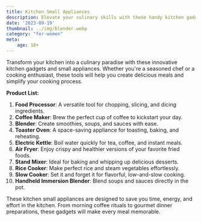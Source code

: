 ```yaml
---
title: Kitchen Small Appliances
description: Elevate your culinary skills with these handy kitchen gadgets and small appliances.
date: '2023-09-19'
thumbnail: ../img/blender.webp
category: "for-women"
meta:
    age: 18+
---
```

Transform your kitchen into a culinary paradise with these innovative kitchen gadgets and small appliances. Whether you're a seasoned chef or a cooking enthusiast, these tools will help you create delicious meals and simplify your cooking process.

**Product List:**
1. **Food Processor**: A versatile tool for chopping, slicing, and dicing ingredients.
2. **Coffee Maker**: Brew the perfect cup of coffee to kickstart your day.
3. **Blender**: Create smoothies, soups, and sauces with ease.
4. **Toaster Oven**: A space-saving appliance for toasting, baking, and reheating.
5. **Electric Kettle**: Boil water quickly for tea, coffee, and instant meals.
6. **Air Fryer**: Enjoy crispy and healthier versions of your favorite fried foods.
7. **Stand Mixer**: Ideal for baking and whipping up delicious desserts.
8. **Rice Cooker**: Make perfect rice and steam vegetables effortlessly.
9. **Slow Cooker**: Set it and forget it for flavorful, low-and-slow cooking.
10. **Handheld Immersion Blender**: Blend soups and sauces directly in the pot.

These kitchen small appliances are designed to save you time, energy, and effort in the kitchen. From morning coffee rituals to gourmet dinner preparations, these gadgets will make every meal memorable.
